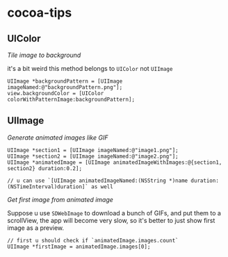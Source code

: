 cocoa-tips
==========

UIColor
-------

*Tile image to background*

it's a bit weird this method belongs to `UIColor` not `UIImage`
```
UIImage *backgroundPattern = [UIImage imageNamed:@"backgroundPattern.png"];
view.backgroundColor = [UIColor colorWithPatternImage:backgroundPattern];
```

UIImage
-------

*Generate animated images like GIF*

```
UIImage *section1 = [UIImage imageNamed:@"image1.png"];
UIImage *section2 = [UIImage imageNamed:@"image2.png"];
UIImage *animatedImage = [UIImage animatedImageWithImages:@{section1, section2} duration:0.2];

// u can use `[UIImage animatedImageNamed:(NSString *)name duration:(NSTimeInterval)duration]` as well
```

*Get first image from animated image*

Suppose u use `SDWebImage` to download a bunch of GIFs, and put them to a scrollView, the app will become very slow, so it's better to just show first image as a preview.

```
// first u should check if `animatedImage.images.count`
UIImage *firstImage = animatedImage.images[0];
```
